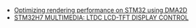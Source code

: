 - [Optimizing rendering performance on STM32 using DMA2D ](https://medium.com/siili-automotive/optimizing-rendering-performance-on-stm32-using-dma2d-5885869de2b5)
- [STM32H7 MULTIMEDIA: LTDC LCD-TFT DISPLAY CONTROL](https://www.youtube.com/watch?v=F0krDicKjy0&t=183s)

